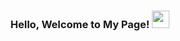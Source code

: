 
<!--
**islam-ahsanul/islam-ahsanul** is a ✨ _special_ ✨ repository because its `README.md` (this file) appears on your GitHub profile.

Here are some ideas to get you started:

- 🔭 I’m currently working on ...
- 🌱 I’m currently learning ...
- 👯 I’m looking to collaborate on ...
- 🤔 I’m looking for help with ...
- 💬 Ask me about ...
- 📫 How to reach me: ...
- 😄 Pronouns: ...
- ⚡ Fun fact: ...
-->


<h3 align="center">
  Hello, Welcome to My Page!
  <img src="https://media.giphy.com/media/hvRJCLFzcasrR4ia7z/giphy.gif" width="28">
</h3>

<!-- I'm Ahsanul, Student from Dhaka,Bangladesh.

![Ahsan's GitHub stats](https://github-readme-stats.vercel.app/api?username=islam-ahsanul&count_private=true&show_icons=true&theme=tokyonight)

![Top Langs](https://github-readme-stats.vercel.app/api/top-langs/?username=islam-ahsanul&layout=compact)

[![Readme Card](https://github-readme-stats.vercel.app/api/pin/?username=islam-ahsanul&repo=demo-flutter-stateManagement&show_owner=true)](https://github.com/islam-ahsanul/demo-flutter-stateManagement)
![GitHub Streak](https://github-readme-streak-stats.herokuapp.com/?user=islam-ahsanul&theme=dark)


-->


